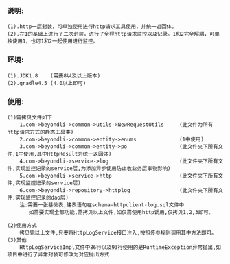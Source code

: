 ### 说明:
    (1).http一层封装，可单独使用进行http请求工具使用，并统一返回体。
    (2).在1的基础上进行了二次封装，进行了全程http请求监控以及记录。1和2完全解耦，可单独使用1，也可1和2一起使用进行监控。
### 环境:
    (1).JDK1.8    (需要8以及以上版本)
    (2).gradle4.5 (4.0以上即可)
### 使用:
    (1)需拷贝文件如下
        1.com->beyondli->common->utils->NewRequestUtils     (此文件为所有http请求方式的静态工具类)
        2.com->beyondli->common->entity->enums              (1中使用)
        3.com->beyondli->common->entity->po                 (此文件夹下所有文件,1中使用,其中HttpResult为统一返回体)
        4.com->beyondli->service->log                       (此文件夹下所有文件,实现监控记录的service层,为添加异步使用防止收业务层事物影响)
        5.com->beyondli->service->http                      (此文件夹下所有文件,实现监控记录的service层)
        6.com->beyondli->repository->httplog                (此文件夹下所有文件,实现监控记录的dao层)
        注:需要一张基础表,建表语句在schema-httpclient-log.sql文件中
           如需要实现全部功能,需拷贝以上文件,如仅需使用http调用,仅拷贝1,2,3即可。

    (2)使用方式
        拷贝完以上文件,只要将HttpLogService接口注入,按照传参规则调用其中方法即可。
    (3)其他
        HttpLogServiceImpl文件中86行以及93行使用的是RuntimeException异常抛出,如项目中进行了异常封装可修改为对应抛出方式
